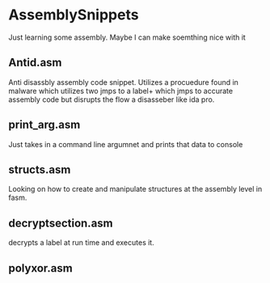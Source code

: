 # AssemblySnippets
Just learning some assembly. Maybe I can make soemthing nice with it




## Antid.asm

Anti disassbly assembly code snippet. Utilizes a procuedure found in malware which utilizes two jmps to a label+<offset> which
jmps to accurate assembly code but disrupts the flow a disasseber like ida pro.

## print_arg.asm

Just takes in a command line argumnet and prints that data to console

## structs.asm

Looking on how to create and manipulate structures at the assembly level in fasm.

## decryptsection.asm

decrypts a label at run time and executes it.

## polyxor.asm

